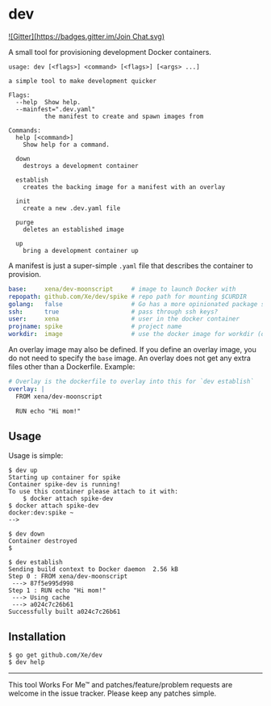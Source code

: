 dev
===

[![Gitter](https://badges.gitter.im/Join Chat.svg)](https://gitter.im/dudymas/dev?utm_source=badge&utm_medium=badge&utm_campaign=pr-badge&utm_content=badge)

A small tool for provisioning development Docker containers.

```
usage: dev [<flags>] <command> [<flags>] [<args> ...]

a simple tool to make development quicker

Flags:
  --help  Show help.
  --mainfest=".dev.yaml"
          the manifest to create and spawn images from

Commands:
  help [<command>]
    Show help for a command.

  down
    destroys a development container

  establish
    creates the backing image for a manifest with an overlay

  init
    create a new .dev.yaml file

  purge
    deletes an established image

  up
    bring a development container up
```

A manifest is just a super-simple `.yaml` file that describes the container to
provision.

```yaml
base:     xena/dev-moonscript     # image to launch Docker with
repopath: github.com/Xe/dev/spike # repo path for mounting $CURDIR
golang:   false                   # Go has a more opinionated package store
ssh:      true                    # pass through ssh keys?
user:     xena                    # user in the docker container
projname: spike                   # project name
workdir:  image                   # use the docker image for workdir (default is code)
```

An overlay image may also be defined. If you define an overlay image, you do
not need to specify the `base` image. An overlay does not get any extra files
other than a Dockerfile. Example:

```yaml
# Overlay is the dockerfile to overlay into this for `dev establish`
overlay: |
  FROM xena/dev-moonscript

  RUN echo "Hi mom!"
```

## Usage

Usage is simple:

```console
$ dev up
Starting up container for spike
Container spike-dev is running!
To use this container please attach to it with:
    $ docker attach spike-dev
$ docker attach spike-dev
docker:dev:spike ~
-->
```

```console
$ dev down
Container destroyed
$
```

```console
$ dev establish
Sending build context to Docker daemon  2.56 kB
Step 0 : FROM xena/dev-moonscript
 ---> 87f5e995d998
Step 1 : RUN echo "Hi mom!"
 ---> Using cache
 ---> a024c7c26b61
Successfully built a024c7c26b61
```

## Installation

```console
$ go get github.com/Xe/dev
$ dev help
```

---

This tool Works For Me™ and patches/feature/problem requests are welcome in the
issue tracker. Please keep any patches simple.

